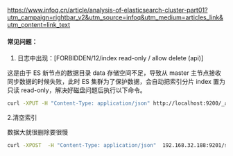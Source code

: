 https://www.infoq.cn/article/analysis-of-elasticsearch-cluster-part01?utm_campaign=rightbar_v2&utm_source=infoq&utm_medium=articles_link&utm_content=link_text

#### 常见问题：

1. 日志中出现：[FORBIDDEN/12/index read-only / allow delete (api)]

这是由于 ES 新节点的数据目录 data 存储空间不足，导致从 master 主节点接收同步数据的时候失败，此时 ES 集群为了保护数据，会自动把索引分片 index 置为只读 read-only，解决好磁盘问题后执行以下命令。

```sh
curl -XPUT -H "Content-Type: application/json" http://localhost:9200/_all/_settings -d '{"index.blocks.read_only_allow_delete": null}'
```

2.清空索引

数据大就很删除要很慢

```sh
curl -XPOST  -H "Content-Type: application/json"  192.168.32.188:9201/south_mgr_20210531/_doc/_delete_by_query -d  '{ "query": { "match_all": {} } }'
```

